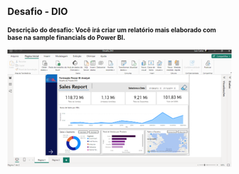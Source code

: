 
## Desafio - DIO
#### Descrição do desafio: Você irá criar um relatório mais elaborado com base na sample financials do Power BI.

![Alt text](image.png)




